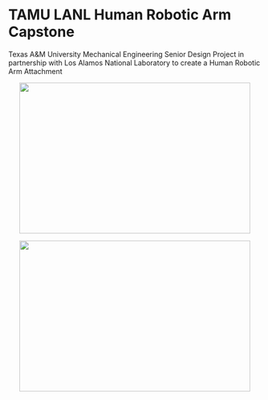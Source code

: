 # TAMU LANL Human Robotic Arm Capstone
Texas A&M University Mechanical Engineering Senior Design Project in partnership with Los Alamos National Laboratory to create a Human Robotic Arm Attachment

<p align="center">
  <img width="460" height="300" src="https://github.com/user-attachments/assets/1e5ecf6e-2dea-4e27-93d7-c2127dbc6119" />

<p align="center">
  <img width="460" height="300" src="https://github.com/user-attachments/assets/66e941d8-7e24-47bc-989b-8e1b32361a2c" />
